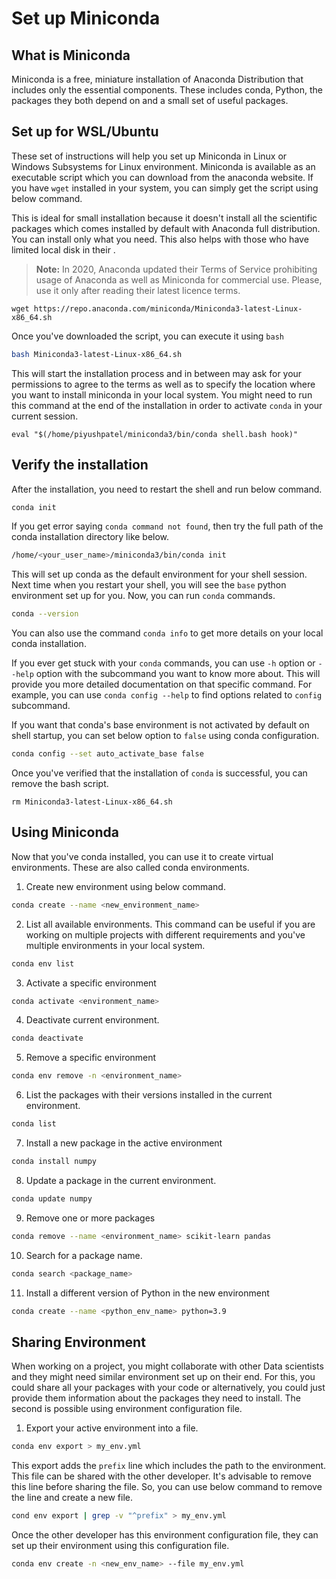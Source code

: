 # Set up Miniconda

## What is Miniconda

Miniconda is a free, miniature installation of Anaconda Distribution that includes only the essential components. These includes conda, Python, the packages they both depend on and a small set of useful packages.

## Set up for WSL/Ubuntu

These set of instructions will help you set up Miniconda in Linux or Windows Subsystems for Linux environment. Miniconda is available as an executable script which you can download from the anaconda website. If you have `wget` installed in your system, you can simply get the script using below command.

This is ideal for small installation because it doesn't install all the scientific packages which comes installed by default with Anaconda full distribution. You can install only what you need. This also helps with those who have limited local disk in their .

> **Note:** In 2020, Anaconda updated their Terms of Service prohibiting usage of Anaconda as well as Miniconda for commercial use. Please, use it only after reading their latest licence terms.

```shell
wget https://repo.anaconda.com/miniconda/Miniconda3-latest-Linux-x86_64.sh
```

Once you've downloaded the script, you can execute it using `bash`

```bash
bash Miniconda3-latest-Linux-x86_64.sh
```

This will start the installation process and in between may ask for your permissions to agree to the terms as well as to specify the location where you want to install miniconda in your local system. You might need to run this command at the end of the installation in order to activate `conda` in your current session.

```shell
eval "$(/home/piyushpatel/miniconda3/bin/conda shell.bash hook)"
```

## Verify the installation

After the installation, you need to restart the shell and run below command.

```bash
conda init
```

If you get error saying `conda command not found`, then try the full path of the conda installation directory like below.

```bash
/home/<your_user_name>/miniconda3/bin/conda init
```

This will set up conda as the default environment for your shell session. Next time when you restart your shell, you will see the `base` python environment set up for you.
Now, you can run `conda` commands.

```bash
conda --version
```

You can also use the command `conda info` to get more details on your local conda installation.

If you ever get stuck with your `conda` commands, you can use `-h` option or `--help` option with the subcommand you want to know more about. This will provide you more detailed documentation on that specific command. For example, you can use `conda config --help` to find options related to `config` subcommand.

If you want that conda's base environment is not activated by default on shell startup, you can set below option to `false` using conda configuration.

```bash
conda config --set auto_activate_base false
```

Once you've verified that the installation of `conda` is successful, you can remove the bash script.

```shell
rm Miniconda3-latest-Linux-x86_64.sh
```

## Using Miniconda

Now that you've conda installed, you can use it to create virtual environments. These are also called conda environments.

1. Create new environment using below command.

```bash
conda create --name <new_environment_name>
```

2. List all available environments. This command can be useful if you are working on multiple projects with different requirements and you've multiple environments in your local system.

```bash
conda env list
```

3. Activate a specific environment

```bash
conda activate <environment_name>
```

4. Deactivate current environment.

```bash
conda deactivate
```

5. Remove a specific environment

```bash
conda env remove -n <environment_name>
```

6. List the packages with their versions installed in the current environment.

```bash
conda list
```

7. Install a new package in the active environment

```bash
conda install numpy
```

8. Update a package in the current environment.

```bash
conda update numpy
```

9. Remove one or more packages

```bash
conda remove --name <environment_name> scikit-learn pandas
```

10. Search for a package name.

```bash
conda search <package_name>
```

11. Install a different version of Python in the new environment

```bash
conda create --name <python_env_name> python=3.9
```

## Sharing Environment

When working on a project, you might collaborate with other Data scientists and they might need similar environment set up on their end. For this, you could share all your packages with your code or alternatively, you could just provide them information about the packages they need to install. The second is possible using environment configuration file. 

1. Export your active environment into a file.

```bash
conda env export > my_env.yml
```

This export adds the `prefix` line which includes the path to the environment. This file can be shared with the other developer. It's advisable to remove this line before sharing the file. So, you can use below command to remove the line and create a new file.

```bash
cond env export | grep -v "^prefix" > my_env.yml
```

Once the other developer has this environment configuration file, they can set up their environment using this configuration file.

```bash
conda env create -n <new_env_name> --file my_env.yml
```